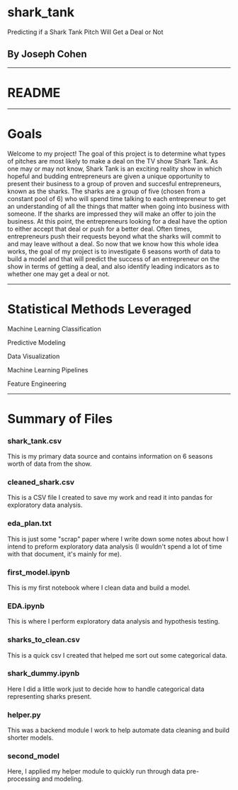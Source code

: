 # shark_tank

Predicting if a Shark Tank Pitch Will Get a Deal or Not

## By Joseph Cohen

***

# README

***

# Goals

Welcome to my project! The goal of this project is to determine what types of pitches are most likely to make a deal on the TV show Shark Tank. As one may or may not know, Shark Tank is an exciting reality show in which hopeful and budding entrepreneurs are given a unique opportunity to present their business to a group of proven and succesful entrepreneurs, known as the sharks. The sharks are a group of five (chosen from a constant pool of 6) who will spend time talking to each entrepreneur to get an understanding of all the things that matter when going into business with someone. If the sharks are impressed they will make an offer to join the business. At this point, the entrepreneurs looking for a deal have the option to either accept that deal or push for a better deal. Often times, entrepreneurs push their requests beyond what the sharks will commit to and may leave without a deal. So now that we know how this whole idea works, the goal of my project is to investigate 6 seasons worth of data to build a model and that will predict the success of an entrepreneur on the show in terms of getting a deal, and also identify leading indicators as to whether one may get a deal or not.

***

# Statistical Methods Leveraged

Machine Learning Classification

Predictive Modeling

Data Visualization

Machine Learning Pipelines

Feature Engineering

***

# Summary of Files

### shark_tank.csv
This is my primary data source and contains information on 6 seasons worth of data from the show.

### cleaned_shark.csv
This is a CSV file I created to save my work and read it into pandas for exploratory data analysis.

### eda_plan.txt
This is just some "scrap" paper where I write down some notes about how I intend to preform exploratory data analysis (I wouldn't spend a lot of time with that document, it's mainly for me).

### first_model.ipynb
This is my first notebook where I clean data and build a model.

### EDA.ipynb
This is where I perform exploratory data analysis and hypothesis testing.

### sharks_to_clean.csv
This is a quick csv I created that helped me sort out some categorical data.

### shark_dummy.ipynb
Here I did a little work just to decide how to handle categorical data representing sharks present.

### helper.py
This was a backend module I work to help automate data cleaning and build shorter models.

### second_model
Here, I applied my helper module to quickly run through data pre-processing and modeling.